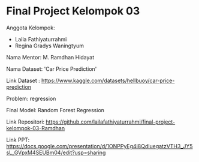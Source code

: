 # Final Project Kelompok 03 
Anggota Kelompok:
- Laila Fathiyaturrahmi
- Regina Gradys Waningtyum

Nama Mentor: M. Ramdhan Hidayat

Nama Dataset: 'Car Price Prediction' 

Link Dataset : https://www.kaggle.com/datasets/hellbuoy/car-price-prediction

Problem: regression 

Final Model: Random Forest Regression

Link Repositori: https://github.com/lailafathiyaturrahmi/final-project-kelompok-03-Ramdhan

Link PPT: https://docs.google.com/presentation/d/1ONPPyEg4i8QdIuegatzVTH3_JY5sL_GVpxM4SEUBm04/edit?usp=sharing

